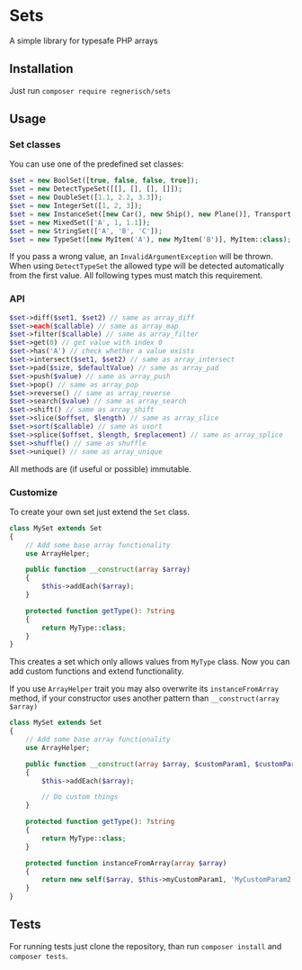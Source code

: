 # Sets
A simple library for typesafe PHP arrays 

## Installation
Just run `composer require regnerisch/sets`

## Usage
### Set classes
You can use one of the predefined set classes:
```php
$set = new BoolSet([true, false, false, true]);
$set = new DetectTypeSet([[], [], [], []]);
$set = new DoubleSet([1.1, 2.2, 3.3]);
$set = new IntegerSet([1, 2, 3]);
$set = new InstanceSet([new Car(), new Ship(), new Plane()], Transport::class);
$set = new MixedSet(['A', 1, 1.1]);
$set = new StringSet(['A', 'B', 'C']);
$set = new TypeSet([new MyItem('A'), new MyItem('B')], MyItem::class);
```
If you pass a wrong value, an `InvalidArgumentException` will be thrown.
When using `DetectTypeSet` the allowed type will be detected automatically from the first value. All following types must match this requirement.

### API
```php
$set->diff($set1, $set2) // same as array_diff
$set->each($callable) // same as array_map
$set->filter($callable) // same as array_filter
$set->get(0) // get value with index 0
$set->has('A') // check whether a value exists
$set->intersect($set1, $set2) // same as array_intersect
$set->pad($size, $defaultValue) // same as array_pad
$set->push($value) // same as array_push
$set->pop() // same as array_pop
$set->reverse() // same as array_reverse
$set->search($value) // same as array_search
$set->shift() // same as array_shift
$set->slice($offset, $length) // same as array_slice
$set->sort($callable) // same as usort
$set->splice($offset, $length, $replacement) // same as array_splice
$set->shuffle() // same as shuffle
$set->unique() // same as array_unique
```
All methods are (if useful or possible) immutable.

### Customize
To create your own set just extend the `Set` class. 
```php
class MySet extends Set
{
    // Add some base array functionality
    use ArrayHelper;

    public function __construct(array $array) 
    {
        $this->addEach($array);
    }

    protected function getType(): ?string
    {
        return MyType::class;
    }
}
```
This creates a set which only allows values from `MyType` class. Now you can add custom functions and extend functionality.

If you use `ArrayHelper` trait you may also overwrite its `instanceFromArray` method, if your constructor uses another pattern than `__construct(array $array)`
```php
class MySet extends Set
{
    // Add some base array functionality
    use ArrayHelper;

    public function __construct(array $array, $customParam1, $customParam2) 
    {
        $this->addEach($array);

        // Do custom things
    }

    protected function getType(): ?string
    {
        return MyType::class;
    }

    protected function instanceFromArray(array $array) 
    {
        return new self($array, $this->myCustomParam1, 'MyCustomParam2');
    }
} 
```
## Tests
For running tests just clone the repository, than run `composer install` and `composer tests`.
